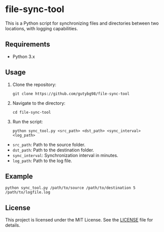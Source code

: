 # file-sync-tool
This is a Python script for synchronizing files and directories between two locations, with logging capabilities.

## Requirements

- Python 3.x

## Usage

1. Clone the repository:

    `git clone https://github.com/gutybg98/file-sync-tool`

2. Navigate to the directory:

    `cd file-sync-tool`

3. Run the script:

    `python sync_tool.py <src_path> <dst_path> <sync_interval> <log_path>`

- `src_path`: Path to the source folder.
- `dst_path`: Path to the destination folder.
- `sync_interval`: Synchronization interval in minutes.
- `log_path`: Path to the log file.

## Example
`python sync_tool.py /path/to/source /path/to/destination 5 /path/to/logfile.log`

## License

This project is licensed under the MIT License. See the [LICENSE](LICENSE) file for details.
